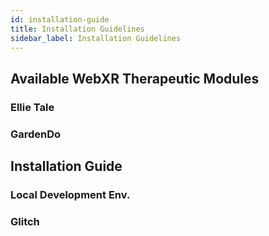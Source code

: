 ```yaml
---
id: installation-guide
title: Installation Guidelines
sidebar_label: Installation Guidelines
---
```


## Available WebXR Therapeutic Modules

### Ellie Tale

### GardenDo

## Installation Guide

### Local Development Env.

### Glitch